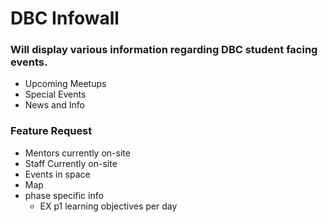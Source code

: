 # DBC Infowall

### Will display various information regarding DBC student facing events.

  - Upcoming Meetups
  - Special Events
  - News and Info

### Feature Request
- Mentors currently on-site
- Staff Currently on-site
- Events in space
- Map
- phase specific info
  - EX p1 learning objectives per day
